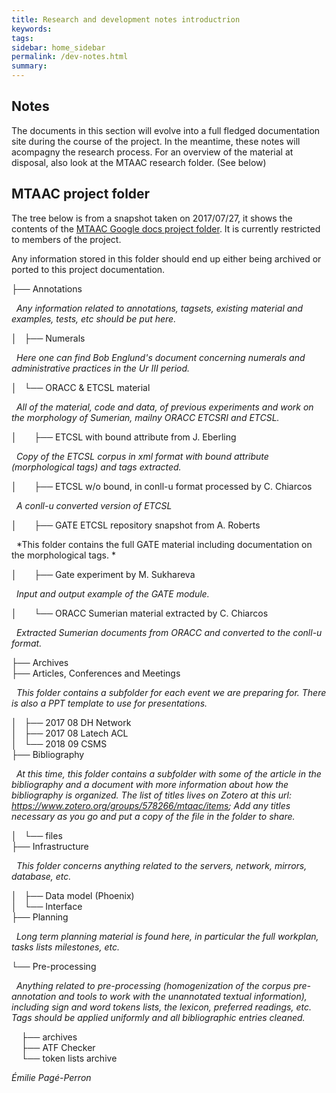 ```yaml
---
title: Research and development notes introductrion
keywords:
tags:
sidebar: home_sidebar
permalink: /dev-notes.html
summary:
---
```

## Notes

The documents in this section will evolve into a full fledged documentation site during the course of the project. In the meantime, these notes will acompagny the research process. For an overview of the material at disposal, also look at the MTAAC research folder. (See below)


## MTAAC project folder

The tree below is from a snapshot taken on 2017/07/27, it shows the contents of the [MTAAC Google docs project folder](https://drive.google.com/drive/folders/0B8-deXARunnhU2FHVzVqLXA4N3M). It is currently restricted to members of the project.

Any information stored in this folder should end up either being archived or ported to this project documentation.

├── Annotations  

&nbsp;&nbsp;*Any information related to annotations, tagsets, existing material and examples, tests, etc should be put here.*

│&nbsp;&nbsp;&nbsp;├── Numerals  

&nbsp;&nbsp;*Here one can find Bob Englund's document concerning numerals and administrative practices in the Ur III period.*

│&nbsp;&nbsp;&nbsp;└── ORACC & ETCSL material  

&nbsp;&nbsp;*All of the material, code and data, of previous experiments and work on the morphology of Sumerian, mailny ORACC ETCSRI and ETCSL.*

│&nbsp;&nbsp;&nbsp;&nbsp;&nbsp;&nbsp;&nbsp;├── ETCSL with bound attribute from J. Eberling  

&nbsp;&nbsp;*Copy of the ETCSL corpus in xml format with bound attribute (morphological tags) and tags extracted.*

│&nbsp;&nbsp;&nbsp;&nbsp;&nbsp;&nbsp;&nbsp;├── ETCSL w/o bound, in conll-u format processed by C. Chiarcos  

&nbsp;&nbsp;*A conll-u converted version of ETCSL*

│&nbsp;&nbsp;&nbsp;&nbsp;&nbsp;&nbsp;&nbsp;├── GATE ETCSL repository snapshot from A. Roberts  

&nbsp;&nbsp;*This folder contains the full GATE material including documentation on the morphological tags.  *

│&nbsp;&nbsp;&nbsp;&nbsp;&nbsp;&nbsp;&nbsp;├── Gate experiment by M. Sukhareva  

&nbsp;&nbsp;*Input and output example of the GATE module.*

│&nbsp;&nbsp;&nbsp;&nbsp;&nbsp;&nbsp;&nbsp;└── ORACC Sumerian material extracted by C. Chiarcos  

&nbsp;&nbsp;*Extracted Sumerian documents from ORACC and converted to the conll-u format.*

├── Archives  
├── Articles, Conferences and Meetings  

&nbsp;&nbsp;*This folder contains a subfolder for each event we are preparing for. There is also a PPT template to use for presentations.*

│&nbsp;&nbsp;&nbsp;├── 2017 08 DH Network  
│&nbsp;&nbsp;&nbsp;├── 2017 08 Latech ACL  
│&nbsp;&nbsp;&nbsp;└── 2018 09 CSMS  
├── Bibliography  

&nbsp;&nbsp;*At this time, this folder contains a subfolder with some of the article in the bibliography and a document with more information about how the bibliography is organized. The list of titles lives on Zotero at this url: https://www.zotero.org/groups/578266/mtaac/items; Add any titles necessary as you go and put a copy of the file in the folder to share.*

│&nbsp;&nbsp;&nbsp;└── files  
├── Infrastructure  

&nbsp;&nbsp;*This folder concerns anything related to the servers, network, mirrors, database, etc.*

│&nbsp;&nbsp;&nbsp;├── Data model (Phoenix)  
│&nbsp;&nbsp;&nbsp;└── Interface  
├── Planning  

&nbsp;&nbsp;*Long term planning material is found here, in particular the full workplan, tasks lists milestones, etc.*

└── Pre-processing  

&nbsp;&nbsp;*Anything related to pre-processing (homogenization of the corpus pre-annotation and tools to work with the unannotated textual information), including sign and word tokens lists, the lexicon, preferred readings, etc. Tags should be applied uniformly and all bibliographic entries cleaned.*

&nbsp;&nbsp;&nbsp;&nbsp;├── archives  
&nbsp;&nbsp;&nbsp;&nbsp;├── ATF Checker  
&nbsp;&nbsp;&nbsp;&nbsp;└── token lists archive  


*Émilie Pagé-Perron*

